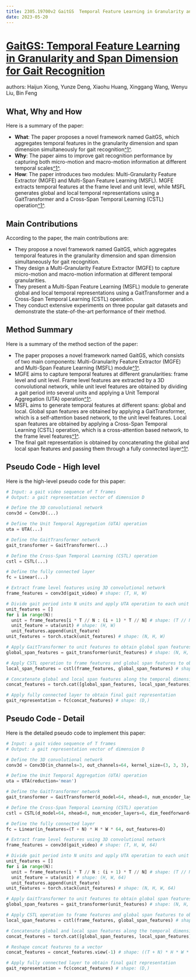 ```yaml
---
title: 2305.19700v2 GaitGS  Temporal Feature Learning in Granularity and Span Dimension for Gait Recognition
date: 2023-05-20
---
```


# [GaitGS: Temporal Feature Learning in Granularity and Span Dimension for Gait Recognition](http://arxiv.org/abs/2305.19700v2)

authors: Haijun Xiong, Yunze Deng, Xiaohu Huang, Xinggang Wang, Wenyu Liu, Bin Feng


## What, Why and How

[1]: https://arxiv.org/pdf/2305.19700v2.pdf "GaitGS: Temporal Feature Learning in Granularity and Span ... - arXiv.org"
[2]: https://arxiv.org/abs/2305.10601 "[2305.10601] Tree of Thoughts: Deliberate Problem Solving with Large ..."
[3]: https://arxiv-export1.library.cornell.edu/abs/2305.19700v2 "[2305.19700v2] GaitGS: Temporal Feature Learning in Granularity and ..."

Here is a summary of the paper:

- **What**: The paper proposes a novel framework named GaitGS, which aggregates temporal features in the granularity dimension and span dimension simultaneously for gait recognition[^1^][1].
- **Why**: The paper aims to improve gait recognition performance by capturing both micro-motion and macro-motion information at different temporal scales[^1^][1].
- **How**: The paper introduces two modules: Multi-Granularity Feature Extractor (MGFE) and Multi-Span Feature Learning (MSFL). MGFE extracts temporal features at the frame level and unit level, while MSFL generates global and local temporal representations using a GaitTransformer and a Cross-Span Temporal Learning (CSTL) operation[^1^][1].

## Main Contributions

According to the paper, the main contributions are:

- They propose a novel framework named GaitGS, which aggregates temporal features in the granularity dimension and span dimension simultaneously for gait recognition.
- They design a Multi-Granularity Feature Extractor (MGFE) to capture micro-motion and macro-motion information at different temporal granularities.
- They present a Multi-Span Feature Learning (MSFL) module to generate global and local temporal representations using a GaitTransformer and a Cross-Span Temporal Learning (CSTL) operation.
- They conduct extensive experiments on three popular gait datasets and demonstrate the state-of-the-art performance of their method.

## Method Summary

[1]: https://arxiv.org/pdf/2305.19700v2.pdf "GaitGS: Temporal Feature Learning in Granularity and Span ... - arXiv.org"
[2]: https://arxiv.org/abs/2305.19780 "[2305.19780] A technique to jointly estimate depth and depth ..."
[3]: https://arxiv-export1.library.cornell.edu/abs/2305.19700v2 "[2305.19700v2] GaitGS: Temporal Feature Learning in Granularity and ..."

Here is a summary of the method section of the paper:

- The paper proposes a novel framework named GaitGS, which consists of two main components: Multi-Granularity Feature Extractor (MGFE) and Multi-Span Feature Learning (MSFL) module[^1^][1].
- MGFE aims to capture temporal features at different granularities: frame level and unit level. Frame level features are extracted by a 3D convolutional network, while unit level features are obtained by dividing a gait period into several units and applying a Unit Temporal Aggregation (UTA) operation[^1^][1].
- MSFL aims to generate temporal features at different spans: global and local. Global span features are obtained by applying a GaitTransformer, which is a self-attention based network, to the unit level features. Local span features are obtained by applying a Cross-Span Temporal Learning (CSTL) operation, which is a cross-attention based network, to the frame level features[^1^][1].
- The final gait representation is obtained by concatenating the global and local span features and passing them through a fully connected layer[^1^][1].

## Pseudo Code - High level

Here is the high-level pseudo code for this paper:

```python
# Input: a gait video sequence of T frames
# Output: a gait representation vector of dimension D

# Define the 3D convolutional network
conv3d = Conv3D(...)

# Define the Unit Temporal Aggregation (UTA) operation
uta = UTA(...)

# Define the GaitTransformer network
gait_transformer = GaitTransformer(...)

# Define the Cross-Span Temporal Learning (CSTL) operation
cstl = CSTL(...)

# Define the fully connected layer
fc = Linear(...)

# Extract frame level features using 3D convolutional network
frame_features = conv3d(gait_video) # shape: (T, H, W)

# Divide gait period into N units and apply UTA operation to each unit
unit_features = []
for i in range(N):
  unit = frame_features[i * T // N : (i + 1) * T // N] # shape: (T // N, H, W)
  unit_feature = uta(unit) # shape: (H, W)
  unit_features.append(unit_feature)
unit_features = torch.stack(unit_features) # shape: (N, H, W)

# Apply GaitTransformer to unit features to obtain global span features
global_span_features = gait_transformer(unit_features) # shape: (N, H, W)

# Apply CSTL operation to frame features and global span features to obtain local span features
local_span_features = cstl(frame_features, global_span_features) # shape: (T, H, W)

# Concatenate global and local span features along the temporal dimension
concat_features = torch.cat([global_span_features, local_span_features], dim=0) # shape: (T + N, H, W)

# Apply fully connected layer to obtain final gait representation
gait_representation = fc(concat_features) # shape: (D,)
```

## Pseudo Code - Detail

Here is the detailed pseudo code to implement this paper:

```python
# Input: a gait video sequence of T frames
# Output: a gait representation vector of dimension D

# Define the 3D convolutional network
conv3d = Conv3D(in_channels=3, out_channels=64, kernel_size=(3, 3, 3), stride=(1, 1, 1), padding=(1, 1, 1))

# Define the Unit Temporal Aggregation (UTA) operation
uta = UTA(reduction='mean')

# Define the GaitTransformer network
gait_transformer = GaitTransformer(d_model=64, nhead=8, num_encoder_layers=6, dim_feedforward=256, dropout=0.1)

# Define the Cross-Span Temporal Learning (CSTL) operation
cstl = CSTL(d_model=64, nhead=8, num_encoder_layers=6, dim_feedforward=256, dropout=0.1)

# Define the fully connected layer
fc = Linear(in_features=(T + N) * H * W * 64, out_features=D)

# Extract frame level features using 3D convolutional network
frame_features = conv3d(gait_video) # shape: (T, H, W, 64)

# Divide gait period into N units and apply UTA operation to each unit
unit_features = []
for i in range(N):
  unit = frame_features[i * T // N : (i + 1) * T // N] # shape: (T // N, H, W, 64)
  unit_feature = uta(unit) # shape: (H, W, 64)
  unit_features.append(unit_feature)
unit_features = torch.stack(unit_features) # shape: (N, H, W, 64)

# Apply GaitTransformer to unit features to obtain global span features
global_span_features = gait_transformer(unit_features) # shape: (N, H, W, 64)

# Apply CSTL operation to frame features and global span features to obtain local span features
local_span_features = cstl(frame_features, global_span_features) # shape: (T, H, W, 64)

# Concatenate global and local span features along the temporal dimension
concat_features = torch.cat([global_span_features, local_span_features], dim=0) # shape: (T + N, H, W, 64)

# Reshape concat features to a vector
concat_features = concat_features.view(-1) # shape: ((T + N) * H * W * 64)

# Apply fully connected layer to obtain final gait representation
gait_representation = fc(concat_features) # shape: (D,)
```